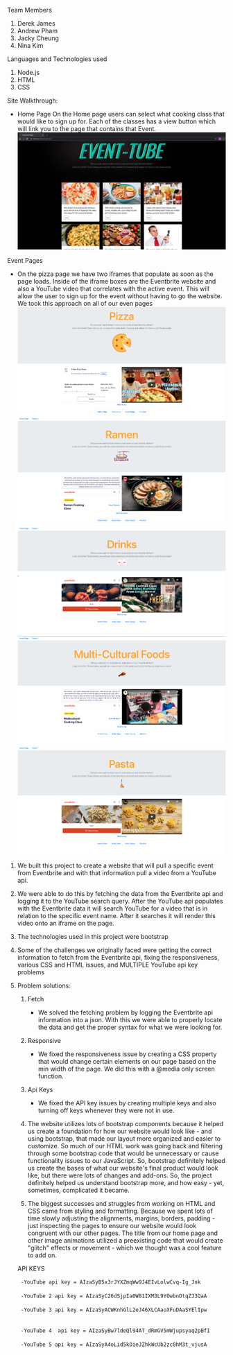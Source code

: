 Team Members
1. Derek James
2. Andrew Pham
3. Jacky Cheung
4. Nina Kim

Languages and Technologies used
1. Node.js
2. HTML
4. CSS

Site Walkthrough:
- Home Page
On the Home page users can select what cooking class that would like to sign up for. Each of the classes has a view button which will link you to the page that contains that Event.
![Home](images/home.png)

Event Pages

- On the pizza page we have two iframes that populate as soon as the page loads. Inside of the iframe boxes are the Eventbrite website and also a YouTube video that correlates with the active event. This will allow the user to sign up for the event without having to go the website. We took this approach on all of our even pages
![Pizza](images/pizzaPage.png)
![Ramen](images/ramenPage.png)
![Drinks](images/drinksPage.png)
![Multicultural](images/foodsPage.png)
![Pasta](images/pastaPage.png)




1. We built this project to create a website that will pull a specific event from Eventbrite and with that information pull a video from a YouTube api. 

2. We were able to do this by fetching the data from the Eventbrite api and logging it to the YouTube search query. After the YouTube api populates with the Eventbrite data it will search YouTube for a video that is in relation to the specific event name. After it searches it will render this video onto an iframe on the page.

3. The technologies used in this project were bootstrap

4. Some of the challenges we originally faced were getting the correct information to fetch from the Eventbrite api, fixing the responsiveness, various CSS and HTML issues, and MULTIPLE YouTube api key problems

5. Problem solutions:
    1. Fetch
        - We solved the fetching problem by logging the Eventbrite api information into a json. With this we were able to properly locate the data and get the proper syntax for what we were looking for.
    2. Responsive
        - We fixed the responsiveness issue by creating a CSS property that would change certain elements on our page based on the min width of the page. We did this with a @media only screen function.
    3. Api Keys
        - We fixed the API key issues by creating multiple keys and also turning off keys whenever they were not in use.
    
    4. The website utilizes lots of bootstrap components because it helped us create a foundation for how our website would look like - and using bootstrap, that made our layout more organized and easier to customize. So much of our HTML work was going back and filtering through some bootstrap code that would be unnecessary or cause functionality issues to our JavaScript. So, bootstrap definitely helped us create the bases of what our website's final product would look like, but there were lots of changes and add-ons. So, the project definitely helped us understand bootstrap more, and how easy - yet, sometimes, complicated it became.
    
    5. The biggest successes and struggles from working on HTML and CSS came from styling and formatting. Because we spent lots of time slowly adjusting the alignments, margins, borders, padding - just inspecting the pages to ensure our website would look congruent with our other pages. The title from our home page and other image animations utilized a preexisting code that would create "glitch" effects or movement - which we thought was a cool feature to add on.

    API KEYS
    
        -YouTube api key = AIzaSyB5x3rJYXZmqWw9J4EIvLolwCvq-Ig_Jnk

        -YouTube 2 api key = AIzaSyC26dSjpIa0W81IXM3L9YOwbnOtqZJ3QaA

        -YouTube 3 api key = AIzaSyACWKnhGlL2eJ46XLCAaoXFuDAaSYElIpw


        -YouTube 4  api key = AIzaSyBw7ldeQl94AT_dRmGV5mWjupsyaq2pBfI

        -YouTube 5 api key = AIzaSyA4oLid5kOieJZhkWcUb2zc0hM3t_vjusA



